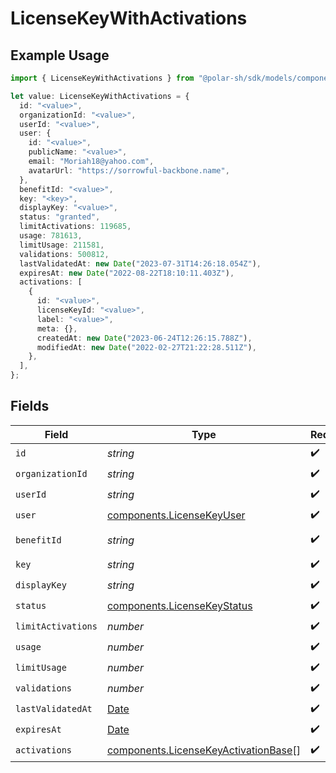 # LicenseKeyWithActivations

## Example Usage

```typescript
import { LicenseKeyWithActivations } from "@polar-sh/sdk/models/components";

let value: LicenseKeyWithActivations = {
  id: "<value>",
  organizationId: "<value>",
  userId: "<value>",
  user: {
    id: "<value>",
    publicName: "<value>",
    email: "Moriah18@yahoo.com",
    avatarUrl: "https://sorrowful-backbone.name",
  },
  benefitId: "<value>",
  key: "<key>",
  displayKey: "<value>",
  status: "granted",
  limitActivations: 119685,
  usage: 781613,
  limitUsage: 211581,
  validations: 500812,
  lastValidatedAt: new Date("2023-07-31T14:26:18.054Z"),
  expiresAt: new Date("2022-08-22T18:10:11.403Z"),
  activations: [
    {
      id: "<value>",
      licenseKeyId: "<value>",
      label: "<value>",
      meta: {},
      createdAt: new Date("2023-06-24T12:26:15.788Z"),
      modifiedAt: new Date("2022-02-27T21:22:28.511Z"),
    },
  ],
};
```

## Fields

| Field                                                                                         | Type                                                                                          | Required                                                                                      | Description                                                                                   |
| --------------------------------------------------------------------------------------------- | --------------------------------------------------------------------------------------------- | --------------------------------------------------------------------------------------------- | --------------------------------------------------------------------------------------------- |
| `id`                                                                                          | *string*                                                                                      | :heavy_check_mark:                                                                            | N/A                                                                                           |
| `organizationId`                                                                              | *string*                                                                                      | :heavy_check_mark:                                                                            | N/A                                                                                           |
| `userId`                                                                                      | *string*                                                                                      | :heavy_check_mark:                                                                            | N/A                                                                                           |
| `user`                                                                                        | [components.LicenseKeyUser](../../models/components/licensekeyuser.md)                        | :heavy_check_mark:                                                                            | N/A                                                                                           |
| `benefitId`                                                                                   | *string*                                                                                      | :heavy_check_mark:                                                                            | The benefit ID.                                                                               |
| `key`                                                                                         | *string*                                                                                      | :heavy_check_mark:                                                                            | N/A                                                                                           |
| `displayKey`                                                                                  | *string*                                                                                      | :heavy_check_mark:                                                                            | N/A                                                                                           |
| `status`                                                                                      | [components.LicenseKeyStatus](../../models/components/licensekeystatus.md)                    | :heavy_check_mark:                                                                            | N/A                                                                                           |
| `limitActivations`                                                                            | *number*                                                                                      | :heavy_check_mark:                                                                            | N/A                                                                                           |
| `usage`                                                                                       | *number*                                                                                      | :heavy_check_mark:                                                                            | N/A                                                                                           |
| `limitUsage`                                                                                  | *number*                                                                                      | :heavy_check_mark:                                                                            | N/A                                                                                           |
| `validations`                                                                                 | *number*                                                                                      | :heavy_check_mark:                                                                            | N/A                                                                                           |
| `lastValidatedAt`                                                                             | [Date](https://developer.mozilla.org/en-US/docs/Web/JavaScript/Reference/Global_Objects/Date) | :heavy_check_mark:                                                                            | N/A                                                                                           |
| `expiresAt`                                                                                   | [Date](https://developer.mozilla.org/en-US/docs/Web/JavaScript/Reference/Global_Objects/Date) | :heavy_check_mark:                                                                            | N/A                                                                                           |
| `activations`                                                                                 | [components.LicenseKeyActivationBase](../../models/components/licensekeyactivationbase.md)[]  | :heavy_check_mark:                                                                            | N/A                                                                                           |